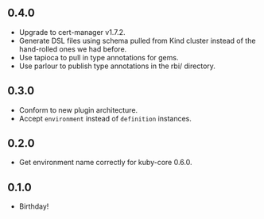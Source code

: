 ## 0.4.0
* Upgrade to cert-manager v1.7.2.
* Generate DSL files using schema pulled from Kind cluster instead of the hand-rolled ones we had before.
* Use tapioca to pull in type annotations for gems.
* Use parlour to publish type annotations in the rbi/ directory.

## 0.3.0
* Conform to new plugin architecture.
* Accept `environment` instead of `definition` instances.

## 0.2.0
* Get environment name correctly for kuby-core 0.6.0.

## 0.1.0
* Birthday!
